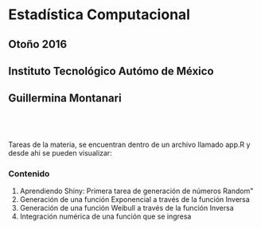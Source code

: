 # **Estadística Computacional**
## **Otoño 2016**
## **Instituto Tecnológico Autómo de México**
## Guillermina Montanari

<div style = "height: 40px;"></div>

Tareas de la materia, se encuentran dentro de un archivo llamado app.R y desde ahi se pueden visualizar:

### Contenido
1. Aprendiendo Shiny: Primera tarea de generación de números Random"</a>
2. Generación de una función Exponencial a través de la función Inversa
3. Generación de una función Weibull a través de la función Inversa
4. Integración numérica de una función que se ingresa